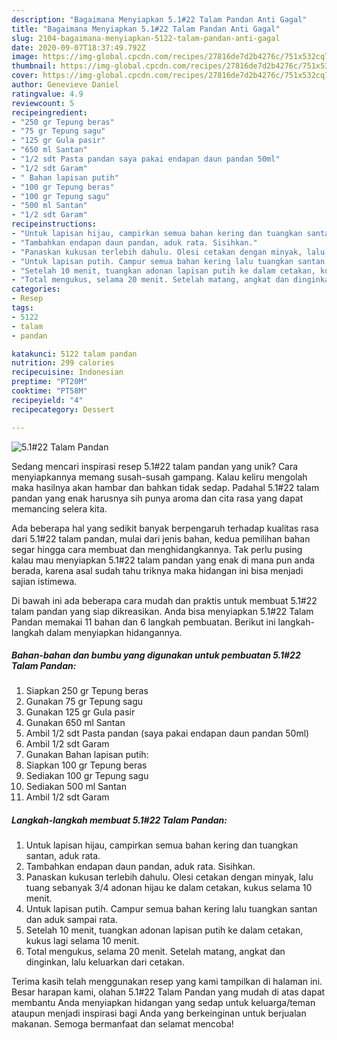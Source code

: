 ```yaml
---
description: "Bagaimana Menyiapkan 5.1#22 Talam Pandan Anti Gagal"
title: "Bagaimana Menyiapkan 5.1#22 Talam Pandan Anti Gagal"
slug: 2104-bagaimana-menyiapkan-5122-talam-pandan-anti-gagal
date: 2020-09-07T18:37:49.792Z
image: https://img-global.cpcdn.com/recipes/27816de7d2b4276c/751x532cq70/5122-talam-pandan-foto-resep-utama.jpg
thumbnail: https://img-global.cpcdn.com/recipes/27816de7d2b4276c/751x532cq70/5122-talam-pandan-foto-resep-utama.jpg
cover: https://img-global.cpcdn.com/recipes/27816de7d2b4276c/751x532cq70/5122-talam-pandan-foto-resep-utama.jpg
author: Genevieve Daniel
ratingvalue: 4.9
reviewcount: 5
recipeingredient:
- "250 gr Tepung beras"
- "75 gr Tepung sagu"
- "125 gr Gula pasir"
- "650 ml Santan"
- "1/2 sdt Pasta pandan saya pakai endapan daun pandan 50ml"
- "1/2 sdt Garam"
- " Bahan lapisan putih"
- "100 gr Tepung beras"
- "100 gr Tepung sagu"
- "500 ml Santan"
- "1/2 sdt Garam"
recipeinstructions:
- "Untuk lapisan hijau, campirkan semua bahan kering dan tuangkan santan, aduk rata."
- "Tambahkan endapan daun pandan, aduk rata. Sisihkan."
- "Panaskan kukusan terlebih dahulu. Olesi cetakan dengan minyak, lalu tuang sebanyak 3/4 adonan hijau ke dalam cetakan, kukus selama 10 menit."
- "Untuk lapisan putih. Campur semua bahan kering lalu tuangkan santan dan aduk sampai rata."
- "Setelah 10 menit, tuangkan adonan lapisan putih ke dalam cetakan, kukus lagi selama 10 menit."
- "Total mengukus, selama 20 menit. Setelah matang, angkat dan dinginkan, lalu keluarkan dari cetakan."
categories:
- Resep
tags:
- 5122
- talam
- pandan

katakunci: 5122 talam pandan 
nutrition: 299 calories
recipecuisine: Indonesian
preptime: "PT20M"
cooktime: "PT58M"
recipeyield: "4"
recipecategory: Dessert

---
```



![5.1#22 Talam Pandan](https://img-global.cpcdn.com/recipes/27816de7d2b4276c/751x532cq70/5122-talam-pandan-foto-resep-utama.jpg)

Sedang mencari inspirasi resep 5.1#22 talam pandan yang unik? Cara menyiapkannya memang susah-susah gampang. Kalau keliru mengolah maka hasilnya akan hambar dan bahkan tidak sedap. Padahal 5.1#22 talam pandan yang enak harusnya sih punya aroma dan cita rasa yang dapat memancing selera kita.



Ada beberapa hal yang sedikit banyak berpengaruh terhadap kualitas rasa dari 5.1#22 talam pandan, mulai dari jenis bahan, kedua pemilihan bahan segar hingga cara membuat dan menghidangkannya. Tak perlu pusing kalau mau menyiapkan 5.1#22 talam pandan yang enak di mana pun anda berada, karena asal sudah tahu triknya maka hidangan ini bisa menjadi sajian istimewa.


Di bawah ini ada beberapa cara mudah dan praktis untuk membuat 5.1#22 talam pandan yang siap dikreasikan. Anda bisa menyiapkan 5.1#22 Talam Pandan memakai 11 bahan dan 6 langkah pembuatan. Berikut ini langkah-langkah dalam menyiapkan hidangannya.

<!--inarticleads1-->

##### Bahan-bahan dan bumbu yang digunakan untuk pembuatan 5.1#22 Talam Pandan:

1. Siapkan 250 gr Tepung beras
1. Gunakan 75 gr Tepung sagu
1. Gunakan 125 gr Gula pasir
1. Gunakan 650 ml Santan
1. Ambil 1/2 sdt Pasta pandan (saya pakai endapan daun pandan 50ml)
1. Ambil 1/2 sdt Garam
1. Gunakan  Bahan lapisan putih:
1. Siapkan 100 gr Tepung beras
1. Sediakan 100 gr Tepung sagu
1. Sediakan 500 ml Santan
1. Ambil 1/2 sdt Garam




<!--inarticleads2-->

##### Langkah-langkah membuat 5.1#22 Talam Pandan:

1. Untuk lapisan hijau, campirkan semua bahan kering dan tuangkan santan, aduk rata.
1. Tambahkan endapan daun pandan, aduk rata. Sisihkan.
1. Panaskan kukusan terlebih dahulu. Olesi cetakan dengan minyak, lalu tuang sebanyak 3/4 adonan hijau ke dalam cetakan, kukus selama 10 menit.
1. Untuk lapisan putih. Campur semua bahan kering lalu tuangkan santan dan aduk sampai rata.
1. Setelah 10 menit, tuangkan adonan lapisan putih ke dalam cetakan, kukus lagi selama 10 menit.
1. Total mengukus, selama 20 menit. Setelah matang, angkat dan dinginkan, lalu keluarkan dari cetakan.




Terima kasih telah menggunakan resep yang kami tampilkan di halaman ini. Besar harapan kami, olahan 5.1#22 Talam Pandan yang mudah di atas dapat membantu Anda menyiapkan hidangan yang sedap untuk keluarga/teman ataupun menjadi inspirasi bagi Anda yang berkeinginan untuk berjualan makanan. Semoga bermanfaat dan selamat mencoba!
